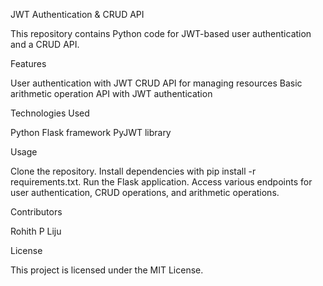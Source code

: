 JWT Authentication & CRUD API

This repository contains Python code for JWT-based user authentication and a CRUD API.


Features

User authentication with JWT
CRUD API for managing resources
Basic arithmetic operation API with JWT authentication


Technologies Used

Python
Flask framework
PyJWT library


Usage

Clone the repository.
Install dependencies with pip install -r requirements.txt.
Run the Flask application.
Access various endpoints for user authentication, CRUD operations, and arithmetic operations.


Contributors

Rohith P Liju


License

This project is licensed under the MIT License.